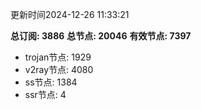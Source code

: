 更新时间2024-12-26 11:33:21

**总订阅: 3886**
**总节点: 20046**
**有效节点: 7397**
- trojan节点: 1929
- v2ray节点: 4080
- ss节点: 1384
- ssr节点: 4
